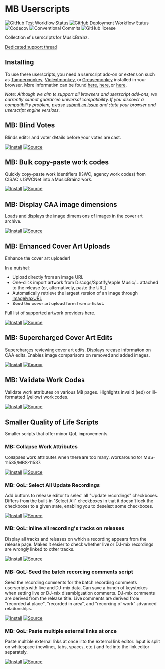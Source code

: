 # MB Userscripts
![GitHub Test Workflow Status](https://img.shields.io/github/workflow/status/ROpdebee/mb-userscripts/nightly%20tests?label=tests)
![GitHub Deployment Workflow Status](https://img.shields.io/github/workflow/status/ROpdebee/mb-userscripts/deploy?label=deployment)
![Codecov](https://img.shields.io/codecov/c/gh/ROpdebee/mb-userscripts)
[![Conventional Commits](https://img.shields.io/badge/Conventional%20Commits-1.0.0-yellow.svg)](https://conventionalcommits.org)
[![GitHub license](https://img.shields.io/github/license/ROpdebee/mb-userscripts)](https://github.com/ROpdebee/mb-userscripts/blob/main/LICENSE)

Collection of userscripts for MusicBrainz.

[Dedicated support thread](https://community.metabrainz.org/t/ropdebees-userscripts-support-thread/551947)

## Installing

To use these userscripts, you need a userscript add-on or extension such as [Tampermonkey](https://www.tampermonkey.net/), [Violentmonkey](https://violentmonkey.github.io/), or [Greasemonkey](https://addons.mozilla.org/en-GB/firefox/addon/greasemonkey/) installed in your browser. More information can be found [here](https://stackapps.com/tags/script/info), [here](https://openuserjs.org/about/Userscript-Beginners-HOWTO), or [here](https://userscripts-mirror.org/about/installing.html).

_Note: Although we aim to support all browsers and userscript add-ons, we currently cannot guarantee universal compatibility. If you discover a compatibility problem, please [submit an issue](https://github.com/ROpdebee/mb-userscripts/issues/new) and state your browser and userscript engine versions._

## MB: Blind Votes

Blinds editor and voter details before your votes are cast.

[![Install](https://img.shields.io/badge/install-2021.3.30-informational?style=for-the-badge&logo=github)](mb_blind_votes.user.js?raw=1)
[![Source](https://img.shields.io/badge/source-main-lightgrey?style=for-the-badge&logo=github)](mb_blind_votes.user.js)

## MB: Bulk copy-paste work codes

Quickly copy-paste work identifiers (ISWC, agency work codes) from CISAC's ISWCNet into a MusicBrainz work.

[![Install](https://img.shields.io/badge/install-2021.10.20-informational?style=for-the-badge&logo=github)](mb_bulk_copy_work_codes.user.js?raw=1)
[![Source](https://img.shields.io/badge/source-main-lightgrey?style=for-the-badge&logo=github)](mb_bulk_copy_work_codes.user.js)

## MB: Display CAA image dimensions

Loads and displays the image dimensions of images in the cover art archive.

[![Install](https://img.shields.io/badge/install-2021.9.25-informational?style=for-the-badge&logo=github)](mb_caa_dimensions.user.js?raw=1)
[![Source](https://img.shields.io/badge/source-main-lightgrey?style=for-the-badge&logo=github)](mb_caa_dimensions.user.js)

## MB: Enhanced Cover Art Uploads

Enhance the cover art uploader!

In a nutshell:

* Upload directly from an image URL
* One-click import artwork from Discogs/Spotify/Apple Music/... attached to the release (or, alternatively, paste the URL)
* Automatically retrieve the largest version of an image through [ImageMaxURL](https://github.com/qsniyg/maxurl)
* Seed the cover art upload form from a-tisket.

Full list of supported artwork providers [here](src/mb_enhanced_cover_art_uploads/docs/supported_providers.md).

[![Install](https://img.shields.io/badge/dynamic/json?label=install&query=%24.version&url=https%3A%2F%2Fraw.githubusercontent.com%2FROpdebee%2Fmb-userscripts%2Fdist%2Fmb_enhanced_cover_art_uploads.metadata.json&logo=github&style=for-the-badge&color=informational)](https://raw.github.com/ROpdebee/mb-userscripts/dist/mb_enhanced_cover_art_uploads.user.js)
[![Source](https://img.shields.io/badge/source-main-lightgrey?style=for-the-badge&logo=github)](src/mb_enhanced_cover_art_uploads)

## MB: Supercharged Cover Art Edits

Supercharges reviewing cover art edits. Displays release information on CAA edits. Enables image comparisons on removed and added images.

[![Install](https://img.shields.io/badge/install-2021.10.21-informational?style=for-the-badge&logo=github)](mb_supercharged_caa_edits.user.js?raw=1)
[![Source](https://img.shields.io/badge/source-main-lightgrey?style=for-the-badge&logo=github)](mb_supercharged_caa_edits.user.js)

## MB: Validate Work Codes

Validate work attributes on various MB pages. Highlights invalid (red) or ill-formatted (yellow) work codes.

[![Install](https://img.shields.io/badge/install-2021.5.27-informational?style=for-the-badge&logo=github)](mb_validate_work_codes.user.js?raw=1)
[![Source](https://img.shields.io/badge/source-main-lightgrey?style=for-the-badge&logo=github)](mb_validate_work_codes.user.js)

## Smaller Quality of Life Scripts
Smaller scripts that offer minor QoL improvements.

### MB: Collapse Work Attributes

Collapses work attributes when there are too many. Workaround for MBS-11535/MBS-11537.

[![Install](https://img.shields.io/badge/install-2021.9.25-informational?style=for-the-badge&logo=github)](mb_collapse_work_attributes.user.js?raw=1)
[![Source](https://img.shields.io/badge/source-main-lightgrey?style=for-the-badge&logo=github)](mb_collapse_work_attributes.user.js)

### MB: QoL: Select All Update Recordings
Add buttons to release editor to select all "Update recordings" checkboxes. Differs from the built-in "Select All" checkboxes in that it doesn't lock the checkboxes to a given state, enabling you to deselect some checkboxes.

[![Install](https://img.shields.io/badge/install-2021.5.22-informational?style=for-the-badge&logo=github)](mb_qol_select_all_update_recordings.user.js?raw=1)
[![Source](https://img.shields.io/badge/source-main-lightgrey?style=for-the-badge&logo=github)](mb_qol_select_all_update_recordings.user.js)

### MB: QoL: Inline all recording's tracks on releases
Display all tracks and releases on which a recording appears from the release page. Makes it easier to check whether live or DJ-mix recordings are wrongly linked to other tracks.

[![Install](https://img.shields.io/badge/install-2021.5.23-informational?style=for-the-badge&logo=github)](mb_qol_inline_recording_tracks.user.js?raw=1)
[![Source](https://img.shields.io/badge/source-main-lightgrey?style=for-the-badge&logo=github)](mb_qol_inline_recording_tracks.user.js)

### MB: QoL: Seed the batch recording comments script
Seed the recording comments for the batch recording comments userscripts with live and DJ-mix data. Can save a bunch of keystrokes when setting live or DJ-mix disambiguation comments. DJ-mix comments are derived from the release title. Live comments are derived from "recorded at place", "recorded in area", and "recording of work" advanced relationships.

[![Install](https://img.shields.io/badge/install-2021.6.7-informational?style=for-the-badge&logo=github)](mb_qol_seed_recording_disambiguation.user.js?raw=1)
[![Source](https://img.shields.io/badge/source-main-lightgrey?style=for-the-badge&logo=github)](mb_qol_seed_recording_disambiguation.user.js)

### MB: QoL: Paste multiple external links at once
Paste multiple external links at once into the external link editor. Input is split on whitespace (newlines, tabs, spaces, etc.) and fed into the link editor separately.

[![Install](https://img.shields.io/badge/install-2021.9.19-informational?style=for-the-badge&logo=github)](mb_multi_external_links.user.js?raw=1)
[![Source](https://img.shields.io/badge/source-main-lightgrey?style=for-the-badge&logo=github)](mb_multi_external_links.user.js)

